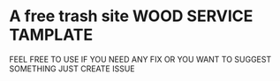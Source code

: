 # A free trash site WOOD SERVICE TAMPLATE
FEEL FREE TO USE
IF YOU NEED ANY FIX OR YOU WANT TO SUGGEST SOMETHING JUST CREATE ISSUE
